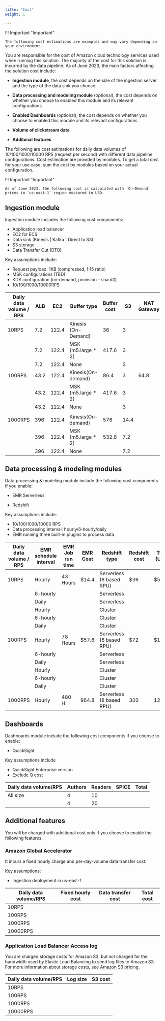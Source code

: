 ```yaml
---
title: "Cost"
weight: 1

---
```


!!! Important "Important"

    The following cost estimations are examples and may vary depending on your environment. 

You are responsible for the cost of Amazon cloud technology services used when running this solution. The majority of the cost for this solution is incurred by the data pipeline. As of June 2023, the main factors affecting the solution cost include:

- **Ingestion module**, the cost depends on the size of the ingestion server and the type of the data sink you choose.

- **Data processing and modeling module** (optional), the cost depends on whether you choose to enabled this module and its relevant configurations

- **Enabled Dashboards** (optional), the cost depends on whether you choose to enabled this module and its relevant configurations

- **Volume of clickstream data** 

- **Additonal features**

The following are cost estimations for daily data volumes of 10/100/1000/10000 RPS (request per second) with different data pipeline configurations. Cost estimation are provided by modules. To get a total cost for your use case, sum the cost by modules based on your actual configuration.

!!! Important "Important"

    As of June 2023, the following cost is calculated with `On-Demand` prices in `us-east-1` region measured in USD.

## Ingestion module

Ingestion module includes the following cost components:

- Application load balancer
- EC2 for ECS
- Data sink (Kinesis | Kafka | Direct to S3)
- S3 storage
- Data Transfer Out (DTO)

Key assumptions include:
 
- Request payload: 1KB (compressed, 1:15 ratio)
- MSK configurations (TBD)
- KDS configuration (on-demand, provision - shard#)
- 10/100/1000/10000RPS

| Daily data volume / RPS | ALB | EC2 | Buffer type       | Buffer cost | S3  | NAT Gateway | CloudWatch | Total (USD) |
| ----------------------- | --- | --- | ----------------- | ----------- | --- | ----------- | ----- |----- |
| 10RPS             |   7.2  | 122.4    | Kinesis (On-Demand) |    36         |   3  |             |   14.4    |  183  |
|                         |   7.2  |  122.4   | MSK (m5.large * 2)   |       417.6      |   3  |             |    7.2   | 557.4   |
|                         | 7.2    |  122.4   | None              |             |  3   |             |    14.4   |  147   | 
|100RPS           |   43.2  |  122.4  |     Kinesis(On-demand)              |      86.4       |  3   |     64.8        |    14.4   | 269.4
|           |   43.2  |  122.4  |     MSK (m5.large * 2)              |      417.6       |  3   |             |    14.4   | 600.6
|           |   43.2  |  122.4  |     None              |             |  3   |             |    14.4   | 183
|                         |     |     |                   |             |     |             |       |
|1000RPS           |   396  |   122.4 |     Kinesis(On-demand)              |      576       |  14.4   |             |   14.4    | 1123.2
|           |  396   | 122.4   |     MSK (m5.large * 2)              |      532.8       |  7.2   |             |   14.4    |  1116
|           |  396   | 122.4   |     None              |            |  7.2   |             |   14.4    |  540

## Data processing & modeling modules

Data processing & modeling module include the following cost components if you enable:

- EMR Serverless

- Redshift

Key assumptions include:
 
- 10/100/1000/10000 RPS
- Data processing interval: hourly/6-hourly/daily
- EMR running three built-in plugins to process data 


| Daily data volume / RPS | EMR schedule interval | EMR Job run time | EMR Cost | Redshift type            | Redshift cost | Total (USD) |
| ----------------------- | --------------------- | ---------------- | -------- | ------------------------ | ------------- | ----- |
| 10RPS             | Hourly                |        43 Hours          |     $14.4     | Serverless (8 based RPU) |     $36          |   $50.4    |
|                         | 6-hourly              |                  |          | Serverless               |               |       |
|                         | Daily                 |                  |          | Serverless               |               |       |
|                         | Hourly                |                  |          | Cluster                  |               |       |
|                         | 6-hourly              |                  |          | Cluster                  |               |       |
|                         | Daily                 |                  |          | Cluster                  |               |       |
| 100RPS             | Hourly                |        78 Hours          |      $57.6   | Serverless (8 based RPU) |       $72        |  $129.6    |
|                         | 6-hourly              |                  |          | Serverless               |               |       |
|                         | Daily                 |                  |          | Serverless               |               |       |
|                         | Hourly                |                  |          | Cluster                  |               |       |
|                         | 6-hourly              |                  |          | Cluster                  |               |       |
|                         | Daily                 |                  |          | Cluster                  |               |       |
| 1000RPS             | Hourly                |        480 H          |      964.8   | Serverless (8 based RPU) |       300        |  1264.8    |

## Dashboards

Dashboards module include the following cost components if you choose to enable:

- QuickSight

Key assumptions include
 
- QuickSight Enterprise version 
- Exclude Q cost

| Daily data volume/RPS | Authors | Readers | SPICE | Total |
| --------------------- | ------- | ------- | ----- | ----- |
| All size              | 4       | 10      |       |       |
|                       | 4       | 20      |       |       |

## Additional features

You will be charged with additional cost only if you choose to enable the following features.

### Amazon Global Accelerator

It incurs a fixed hourly charge and per-day-volume data transfer cost.

Key assumptions:

- Ingestion deployment in us-east-1

| Daily data volume/RPS | Fixed hourly cost | Data transfer cost | Total cost |
| --------------------- | ----------------- | ------------------ | ---------- |
| 10RPS           |                   |                    |            |
| 100RPS         |                   |                    |            |
| 1000RPS       |                   |                    |            |
| 10000RPS       |                   |                    |            |

### Application Load Balancer Access log

You are charged storage costs for Amazon S3, but not charged for the bandwidth used by Elastic Load Balancing to send log files to Amazon S3. For more information about storage costs, see [Amazon S3 pricing](https://aws.amazon.com/s3/pricing/).

| Daily data volume/RPS | Log size | S3 cost |
| --------------------- | -------- | ------- |
| 10RPS           |          |         |
| 100RPS         |          |         |
| 1000RPS       |          |         |
| 10000RPS       |          |         |

